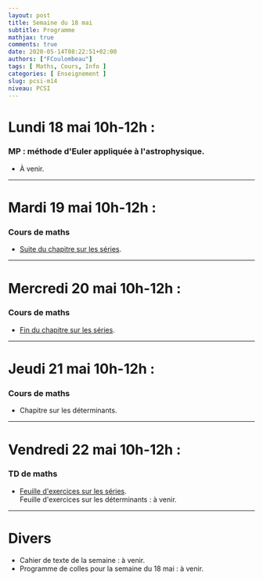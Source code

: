 ```yaml
---
layout: post
title: Semaine du 18 mai
subtitle: Programme
mathjax: true
comments: true
date: 2020-05-14T08:22:51+02:00
authors: ["FCoulombeau"]
tags: [ Maths, Cours, Info ]
categories: [ Enseignement ]
slug: pcsi-m14
niveau: PCSI
---
```


# Lundi 18 mai 10h-12h :
### MP : méthode d'Euler appliquée à l'astrophysique.

- À venir.
  
---

# Mardi 19 mai 10h-12h :
### Cours de maths
- [Suite du chapitre sur les séries](https://fcoulombeau.github.io/cours/PCSI-Cours-18052020.pdf).

---

# Mercredi 20 mai 10h-12h : 
### Cours de maths

- [Fin du chapitre sur les séries](https://fcoulombeau.github.io/cours/PCSI-Cours-19052020.pdf).

---

# Jeudi 21 mai 10h-12h : 
### Cours de maths

- Chapitre sur les déterminants.

---

# Vendredi 22 mai 10h-12h : 
### TD de maths

- [Feuille d'exercices sur les séries](https://fcoulombeau.github.io/cours/PCSI-Exo-15052020.pdf).  
  Feuille d'exercices sur les déterminants : à venir.

---

# Divers

- Cahier de texte de la semaine : à venir.
- Programme de colles pour la semaine du 18 mai : à venir.